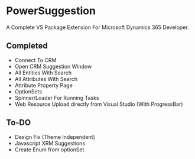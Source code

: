 # PowerSuggestion
A Complete VS Package Extension For Microsoft Dynamics 365 Developer.

## Completed
<ul>
  <li>Connect To CRM</li>
  <li>Open CRM Suggestion Window</li>
  <li>All Entities With Search</li>
  <li>All Attributes With Search</li>
  <li>Attribute Property Page</li>
  <li>OptionSets</li>
  <li>Spinner/Loader For Running Tasks</li>
  <li>Web Resource Upload directly from Visual Studio (With ProgressBar)</li>
</ul>


## To-DO
<ul>
  <li>Design Fix (Theme Independent)</li>
  <li>Javascript XRM Suggestions</li>
  <li>Create Enum from optionSet</li>
</ul>
